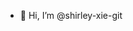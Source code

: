 - 👋 Hi, I’m @shirley-xie-git


<!---
shirley-xie-git/shirley-xie-git is a ✨ special ✨ repository because its `README.md` (this file) appears on your GitHub profile.
You can click the Preview link to take a look at your changes.
--->
